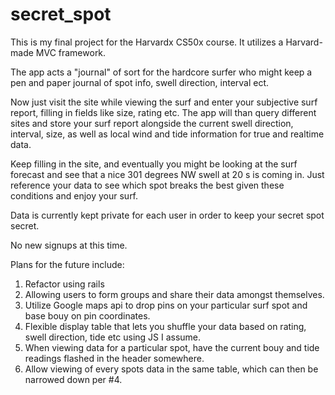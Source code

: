 secret_spot
===========
This is my final project for the Harvardx CS50x course. It utilizes a Harvard-made MVC framework.

The app acts a "journal" of sort for the hardcore surfer who might keep a pen and paper journal of spot info, swell direction, interval ect.

Now just visit the site while viewing the surf and enter your subjective surf report, filling in fields like size, rating etc.  The app will than query different sites and store your surf report alongside the current swell direction, interval, size, as well as local wind and tide information for true and realtime data. 

Keep filling in the site, and eventually you might be looking at the surf forecast and see that a nice 301 degrees NW swell at 20 s is coming in.  Just reference your data to see which spot breaks the best given these conditions and enjoy your surf.  


Data is currently kept private for each user in order to keep your secret spot secret.    

No new signups at this time.  

Plans for the future include:

1. Refactor using rails
2. Allowing users to form groups and share their data amongst themselves.
3. Utilize Google maps api to drop pins on your particular surf spot and base bouy on pin coordinates.
4. Flexible display table that lets you shuffle your data based on rating, swell direction, tide etc using JS I assume. 
5. When viewing data for a particular spot, have the current bouy and tide readings flashed in the header somewhere.
6. Allow viewing of every spots data in the same table, which can then be narrowed down per #4.


